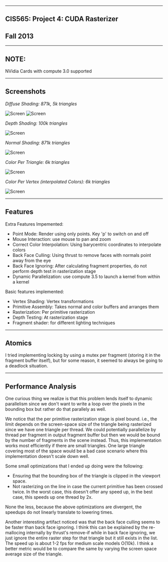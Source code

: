 -------------------------------------------------------------------------------
CIS565: Project 4: CUDA Rasterizer
-------------------------------------------------------------------------------
Fall 2013
-------------------------------------------------------------------------------

-------------------------------------------------------------------------------
NOTE:
-------------------------------------------------------------------------------
NVidia Cards with compute 3.0 supported

---
Screenshots
---

*Diffuse Shading: 871k, 5k triangles*

![Screen](renders/dragon_diffuse.png)
![Screen](renders/cow_diffuse.png)

*Depth Shading: 100k triangles*

![Screen](renders/dragon.png)

*Normal Shading: 871k triangles*

![Screen](renders/dragon_Normal.png)

*Color Per Triangle: 6k triangles*

![Screen](renders/suzanne_col_per_tri.png)

*Color Per Vertex (interpolated Colors): 6k triangles*

![Screen](renders/suzanne_col_per_vert.png)

--- 
Features
---

Extra Features Impemented:
* Point Mode: Render using only points. Key 'p' to switch on and off
* Mouse Interaction: use mouse to pan and zoom
* Correct Color Interpolation: Using barycentric coordinates to interpolate colors
* Back Face Culling: Using thrust to remove faces with normals point away from the eye
* Back Face Ignoring: After calculating fragment properties, do not perform depth test in rasterization stage
* Dynamic Parallelization: use compute 3.5 to launch a kernel from within a kernel

Basic features implemented:
* Vertex Shading: Vertex transformations
* Primitive Assembly: Takes normal and color buffers and arranges them
* Rasterization: Per primitive rasterization
* Depth Testing: At rasterization stage
* Fragment shader: for different lighting techniques

---
Atomics
---

I tried implementing locking by using a mutex per fragment (storing it in the fragment buffer itself), but for some reason, it seemed to always be going to a deadlock situation.

---
Performance Analysis
---

One curious thing we realize is that this problem lends itself to dynamic parallelism since we don't want to write a loop over the pixels in the bounding box but rather do that parallely as well.

We notice that the per primitive rasterization stage is pixel bound. i.e., the limit depends on the screen-space size of the triangle being rasterized since we have one triangle per thread. We could potentially parallelize by thread per fragment in output fragment buffer but then we would be bound by the number of fragments in the scene instead.
Thus, this implementation works most efficiently if there are small triangles. One large triangle covering most of the space would be a bad case scenario where this implementation doesn't scale down well.

Some small optimizations that I ended up doing were the following:
* Ensuring that the bounding box of the triangle is clipped in the viewport space.
* Not rasterizing on the line in case the current primitive has been crossed twice. In the worst case, this doesn't offer any speed up, in the best case, this speeds up one thread by 2x.

None the less, because the above optimizations are divergent, the speedups do not linearly translate to lowering times.

Another interesting artifact noticed was that the back face culling seems to be faster than back face ignoring. I think this can be explained by the re-mallocing internally by thrust's remove-if while in back face ignoring, we just ignore the entire raster step for that triangle but it still exists in the list. The speed up is about 1-2 fps for medium scale models O(10k).
I think a better metric would be to compare the same by varying the screen space average size of the triangle.